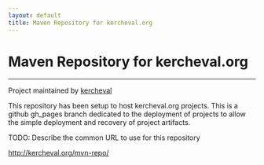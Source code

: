 ```yaml
---
layout: default
title: Maven Repository for kercheval.org
---
```


# Maven Repository for kercheval.org

***

<span class="credits left">Project maintained by <a href="https://github.com/kercheval">kercheval</a></span>

This repository has been setup to host kercheval.org projects.  This
is a github gh_pages branch dedicated to the deployment of projects to
allow the simple deployment and recovery of project artifacts.

TODO: Describe the common URL to use for this repository

http://kercheval.org/mvn-repo/